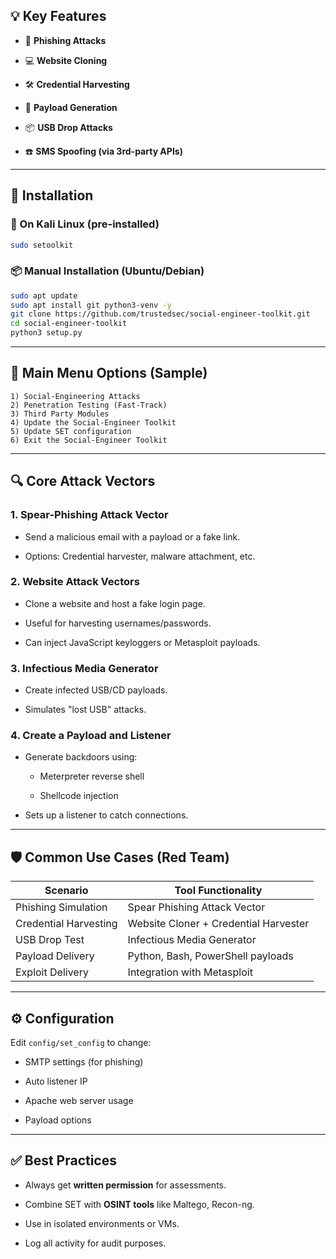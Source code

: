 
## 💡 Key Features

- 🎣 **Phishing Attacks**
    
- 💻 **Website Cloning**
    
- 🛠️ **Credential Harvesting**
    
- 🧬 **Payload Generation**
    
- 📦 **USB Drop Attacks**
    
- ☎️ **SMS Spoofing (via 3rd-party APIs)**
    

---

## 🚀 Installation

### 🐧 On Kali Linux (pre-installed)

```bash
sudo setoolkit
```

### 📦 Manual Installation (Ubuntu/Debian)

```bash
sudo apt update
sudo apt install git python3-venv -y
git clone https://github.com/trustedsec/social-engineer-toolkit.git
cd social-engineer-toolkit
python3 setup.py
```

---

## 🧭 Main Menu Options (Sample)

```text
1) Social-Engineering Attacks
2) Penetration Testing (Fast-Track)
3) Third Party Modules
4) Update the Social-Engineer Toolkit
5) Update SET configuration
6) Exit the Social-Engineer Toolkit
```

---

## 🔍 Core Attack Vectors

### 1. **Spear-Phishing Attack Vector**

- Send a malicious email with a payload or a fake link.
    
- Options: Credential harvester, malware attachment, etc.
    

### 2. **Website Attack Vectors**

- Clone a website and host a fake login page.
    
- Useful for harvesting usernames/passwords.
    
- Can inject JavaScript keyloggers or Metasploit payloads.
    

### 3. **Infectious Media Generator**

- Create infected USB/CD payloads.
    
- Simulates "lost USB" attacks.
    

### 4. **Create a Payload and Listener**

- Generate backdoors using:
    
    - Meterpreter reverse shell
        
    - Shellcode injection
        
- Sets up a listener to catch connections.
    

---

## 🛡️ Common Use Cases (Red Team)

|Scenario|Tool Functionality|
|---|---|
|Phishing Simulation|Spear Phishing Attack Vector|
|Credential Harvesting|Website Cloner + Credential Harvester|
|USB Drop Test|Infectious Media Generator|
|Payload Delivery|Python, Bash, PowerShell payloads|
|Exploit Delivery|Integration with Metasploit|

---

## ⚙️ Configuration

Edit `config/set_config` to change:

- SMTP settings (for phishing)
    
- Auto listener IP
    
- Apache web server usage
    
- Payload options
    

---

## ✅ Best Practices

- Always get **written permission** for assessments.
    
- Combine SET with **OSINT tools** like Maltego, Recon-ng.
    
- Use in isolated environments or VMs.
    
- Log all activity for audit purposes.
    
